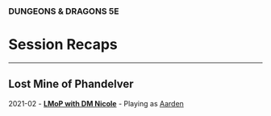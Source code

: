 ### DUNGEONS & DRAGONS 5E

# Session Recaps

---

## Lost Mine of Phandelver

2021-02 - **[LMoP with DM Nicole](/session/2021-lmop-with-dm-nicole)** - Playing as [Aarden](/characters)
